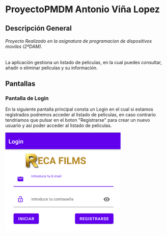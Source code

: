 # ProyectoPMDM Antonio Viña Lopez
## Descripción General
###### Proyecto Realizado en la asignatura de programacion de dispositivos moviles (2ºDAM).

La aplicación gestiona un listado de peliculas, en la cual puedes consultar, añadir o eliminar
peliculas y su información.

## Pantallas
### Pantalla de Login
En la siguiente pantalla principal consta un Login en el cual si estamos registrados podremos acceder
al listado de peliculas, en caso contrario tendriamos que pulsar en el boton "Registrarse" para crear
un nuevo usuario y así poder acceder al listado de peliculas.

![Pantalla Login](imagenes/login.PNG)
